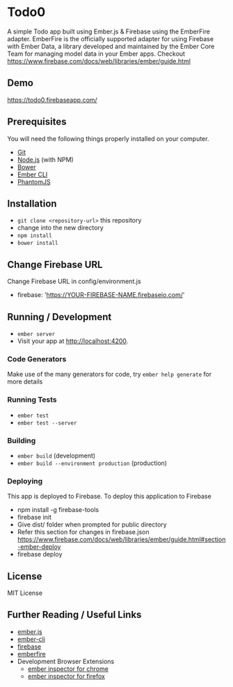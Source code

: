 # Todo0

A simple Todo app built using Ember.js & Firebase using the EmberFire adapter. EmberFire is the officially supported adapter for using Firebase with Ember Data, a library developed and maintained by the Ember Core Team for managing model data in your Ember apps. Checkout https://www.firebase.com/docs/web/libraries/ember/guide.html

## Demo 
https://todo0.firebaseapp.com/

## Prerequisites

You will need the following things properly installed on your computer.

* [Git](http://git-scm.com/)
* [Node.js](http://nodejs.org/) (with NPM)
* [Bower](http://bower.io/)
* [Ember CLI](http://www.ember-cli.com/)
* [PhantomJS](http://phantomjs.org/)

## Installation

* `git clone <repository-url>` this repository
* change into the new directory
* `npm install`
* `bower install`

## Change Firebase URL
  Change Firebase URL in config/environment.js 
* firebase: 'https://YOUR-FIREBASE-NAME.firebaseio.com/'

## Running / Development

* `ember server`
* Visit your app at [http://localhost:4200](http://localhost:4200).

### Code Generators

Make use of the many generators for code, try `ember help generate` for more details

### Running Tests

* `ember test`
* `ember test --server`

### Building

* `ember build` (development)
* `ember build --environment production` (production)

### Deploying

This app is deployed to Firebase. To deploy this application to Firebase
* npm install -g firebase-tools
* firebase init
* Give dist/ folder when prompted for public directory
* Refer this section for changes in firebase.json https://www.firebase.com/docs/web/libraries/ember/guide.html#section-ember-deploy
* firebase deploy

## License

MIT License

## Further Reading / Useful Links

* [ember.js](http://emberjs.com/)
* [ember-cli](http://www.ember-cli.com/)
* [firebase](https://www.firebase.com/)
* [emberfire](https://www.firebase.com/docs/web/libraries/ember/quickstart.html)
* Development Browser Extensions
  * [ember inspector for chrome](https://chrome.google.com/webstore/detail/ember-inspector/bmdblncegkenkacieihfhpjfppoconhi)
  * [ember inspector for firefox](https://addons.mozilla.org/en-US/firefox/addon/ember-inspector/)
